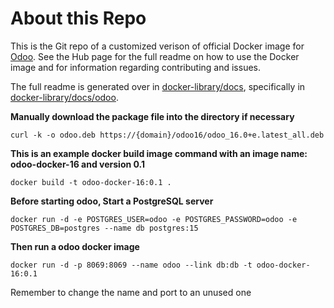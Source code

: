 About this Repo
======

This is the Git repo of a customized verison of official Docker image for [Odoo](https://registry.hub.docker.com/_/odoo/). See the Hub page for the full readme on how to use the Docker image and for information regarding contributing and issues.

The full readme is generated over in [docker-library/docs](https://github.com/docker-library/docs), specifically in [docker-library/docs/odoo](https://github.com/docker-library/docs/tree/master/odoo).

**Manually download the package file into the directory if necessary**
```
curl -k -o odoo.deb https://{domain}/odoo16/odoo_16.0+e.latest_all.deb
```
**This is an example docker build image command with an image name: odoo-docker-16 and version 0.1**
```
docker build -t odoo-docker-16:0.1 .
```
**Before starting odoo, Start a PostgreSQL server**
```
docker run -d -e POSTGRES_USER=odoo -e POSTGRES_PASSWORD=odoo -e POSTGRES_DB=postgres --name db postgres:15
```
**Then run a odoo docker image**
```
docker run -d -p 8069:8069 --name odoo --link db:db -t odoo-docker-16:0.1
```
Remember to change the name and port to an unused one
